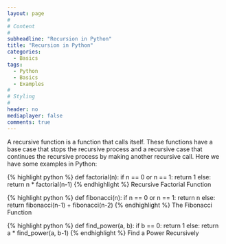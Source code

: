 ```yaml
---
layout: page
#
# Content
#
subheadline: "Recursion in Python"
title: "Recursion in Python"
categories:
  - Basics
tags:
  - Python
  - Basics
  - Examples
#
# Styling
#
header: no
mediaplayer: false
comments: true
---
```


A recursive function is a function that calls itself. These functions have a base case that stops the recursive process and a recursive case that continues the recursive process by making another recursive call.
Here we have some examples in Python:

{% highlight python %}
def factorial(n):
    if n == 0 or n == 1:
        return 1
    else:
        return n * factorial(n-1)
{% endhighlight %}
Recursive Factorial Function

{% highlight python %}
def fibonacci(n):
    if n == 0 or n == 1:
        return n
    else:
        return fibonacci(n-1) + fibonacci(n-2)
{% endhighlight %}
The Fibonacci Function

{% highlight python %}
def find_power(a, b):
    if b == 0:
        return 1
    else:
        return a * find_power(a, b-1)
{% endhighlight %}
Find a Power Recursively
